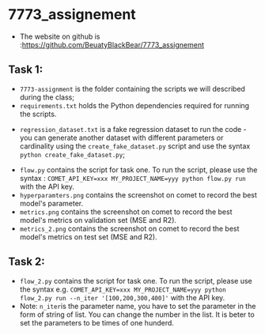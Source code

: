 # 7773_assignement
- The website on github is :https://github.com/BeuatyBlackBear/7773_assignement
## Task 1:
* `7773-assignment` is the folder containing the scripts we will described during the class;
* `requirements.txt` holds the Python dependencies required for running the scripts.
- `regression_dataset.txt` is a fake regression dataset to run the code - you can generate another dataset with different parameters or cardinality using the `create_fake_dataset.py` script and use the syntax `python create_fake_dataset.py`;
* `flow.py` contains the script for task one. To run the script, please use the syntax : `COMET_API_KEY=xxx MY_PROJECT_NAME=yyy python flow.py run` with the API key.
*  `hyperparamters.png` contains the screenshot on comet to record the best model's parameter.
*  `metrics.png` contains the screenshot on comet to record the best model's metrics on validation set (MSE and R2).
*  `metrics_2.png` contains the screenshot on comet to record the best model's metrics on test set (MSE and R2).

## Task 2:

* `flow_2.py` contains the script for task one. To run the script, please use the syntax e.g.  `COMET_API_KEY=xxx MY_PROJECT_NAME=yyy python flow_2.py run --n_iter '[100,200,300,400]'` with the API key. 
* Note: `n_iter`is the parameter name, you have to set the parameter in the form of string of list. You can change the number in the list. It is beter to set the parameters to be times of one hunderd.







